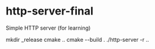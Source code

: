 # http-server-final

Simple HTTP server (for learning)

mkdir _release
cmake ..
cmake --build .
./http-server -r ..